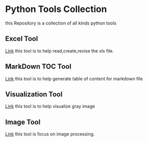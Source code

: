 # Python Tools Collection

this Repository is a collection of all kinds python tools

## Excel Tool
[Link][1] this tool is to help read,create,revise the xls file.

## MarkDown TOC Tool
[Link][2] this tool is to help generate table of content for markdown file

## Visualization Tool
[Link][3] this tool is to help visualize gray image

## Image Tool
[Link][4] this tool is focus on image processing.


[1]: https://github.com/DeepTrial/PythonTools/tree/master/ExcelTool
[2]: https://github.com/DeepTrial/PythonTools/tree/master/MarkDownTOC
[3]: https://github.com/DeepTrial/PythonTools/tree/master/VisualTool
[4]: https://github.com/DeepTrial/PythonTools/tree/master/ImageTool
